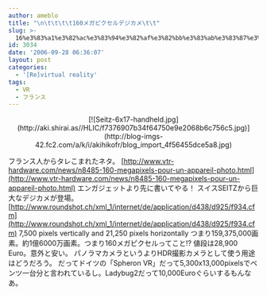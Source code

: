 ```yaml
---
author: ameblo
title: "\n\t\t\t\t160メガピクセルデジカメ\t\t"
slug: >-
  16%e3%83%a1%e3%82%ac%e3%83%94%e3%82%af%e3%82%bb%e3%83%ab%e3%83%87%e3%82%b8%e3%82%ab%e3%83%a1
id: 3034
date: '2006-09-28 06:36:07'
layout: post
categories:
  - '[Re]virtual reality'
tags:
  - VR
  - フランス
---
```


<div align="center">[![Seitz-6x17-handheld.jpg](http://aki.shirai.as//HLIC/f7376907b34f64750e9e2068b6c756c5.jpg)](http://blog-imgs-42.fc2.com/a/k/i/akihikofr/blog_import_4f56455dce5a8.jpg)</div>

フランス人からタレこまれたネタ。 [http://www.vtr-hardware.com/news/n8485-160-megapixels-pour-un-appareil-photo.html](http://www.vtr-hardware.com/news/n8485-160-megapixels-pour-un-appareil-photo.html) エンガジェットより先に書いてやる！ スイスSEITZから巨大なデジカメが登場。 [http://www.roundshot.ch/xml_1/internet/de/application/d438/d925/f934.cfm](http://www.roundshot.ch/xml_1/internet/de/application/d438/d925/f934.cfm) 7,500 pixels vertically and 21,250 pixels horizontally つまり159,375,000画素。約1億6000万画素。つまり160メガピクセルってこと!? 値段は28,900 Euro。意外と安い。 パノラマカメラというよりHDR撮影カメラとして使う用途はどうだろう。 だってドイツの「Spheron VR」だって5,300x13,000pixelsでベンツ一台分と言われているし。Ladybug2だって10,000Euroぐらいするもんなあ。